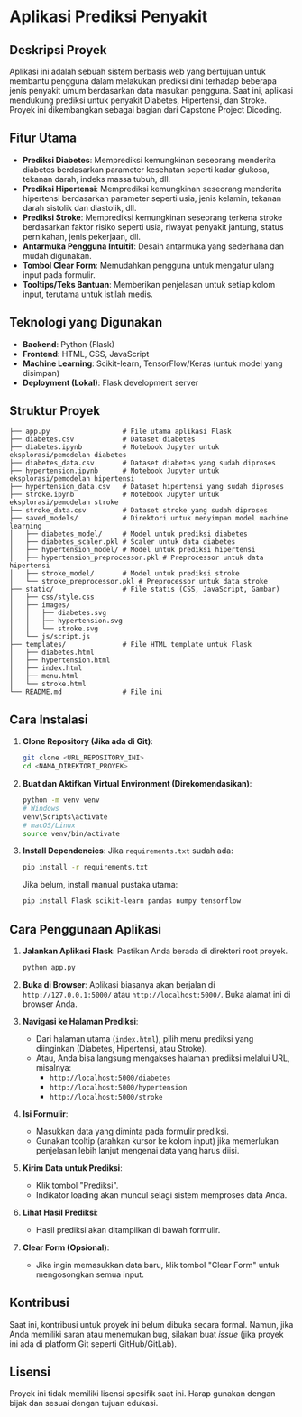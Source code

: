 # Aplikasi Prediksi Penyakit

## Deskripsi Proyek

Aplikasi ini adalah sebuah sistem berbasis web yang bertujuan untuk membantu pengguna dalam melakukan prediksi dini terhadap beberapa jenis penyakit umum berdasarkan data masukan pengguna. Saat ini, aplikasi mendukung prediksi untuk penyakit Diabetes, Hipertensi, dan Stroke. Proyek ini dikembangkan sebagai bagian dari Capstone Project Dicoding.

## Fitur Utama

-   **Prediksi Diabetes**: Memprediksi kemungkinan seseorang menderita diabetes berdasarkan parameter kesehatan seperti kadar glukosa, tekanan darah, indeks massa tubuh, dll.
-   **Prediksi Hipertensi**: Memprediksi kemungkinan seseorang menderita hipertensi berdasarkan parameter seperti usia, jenis kelamin, tekanan darah sistolik dan diastolik, dll.
-   **Prediksi Stroke**: Memprediksi kemungkinan seseorang terkena stroke berdasarkan faktor risiko seperti usia, riwayat penyakit jantung, status pernikahan, jenis pekerjaan, dll.
-   **Antarmuka Pengguna Intuitif**: Desain antarmuka yang sederhana dan mudah digunakan.
-   **Tombol Clear Form**: Memudahkan pengguna untuk mengatur ulang input pada formulir.
-   **Tooltips/Teks Bantuan**: Memberikan penjelasan untuk setiap kolom input, terutama untuk istilah medis.

## Teknologi yang Digunakan

-   **Backend**: Python (Flask)
-   **Frontend**: HTML, CSS, JavaScript
-   **Machine Learning**: Scikit-learn, TensorFlow/Keras (untuk model yang disimpan)
-   **Deployment (Lokal)**: Flask development server

## Struktur Proyek

```
├── app.py                  # File utama aplikasi Flask
├── diabetes.csv            # Dataset diabetes 
├── diabetes.ipynb          # Notebook Jupyter untuk eksplorasi/pemodelan diabetes
├── diabetes_data.csv       # Dataset diabetes yang sudah diproses 
├── hypertension.ipynb      # Notebook Jupyter untuk eksplorasi/pemodelan hipertensi
├── hypertension_data.csv   # Dataset hipertensi yang sudah diproses 
├── stroke.ipynb            # Notebook Jupyter untuk eksplorasi/pemodelan stroke
├── stroke_data.csv         # Dataset stroke yang sudah diproses 
├── saved_models/           # Direktori untuk menyimpan model machine learning 
│   ├── diabetes_model/     # Model untuk prediksi diabetes
│   ├── diabetes_scaler.pkl # Scaler untuk data diabetes
│   ├── hypertension_model/ # Model untuk prediksi hipertensi
│   ├── hypertension_preprocessor.pkl # Preprocessor untuk data hipertensi
│   ├── stroke_model/       # Model untuk prediksi stroke
│   └── stroke_preprocessor.pkl # Preprocessor untuk data stroke
├── static/                 # File statis (CSS, JavaScript, Gambar)
│   ├── css/style.css
│   ├── images/
│   │   ├── diabetes.svg
│   │   ├── hypertension.svg
│   │   └── stroke.svg
│   └── js/script.js
├── templates/              # File HTML template untuk Flask
│   ├── diabetes.html
│   ├── hypertension.html
│   ├── index.html
│   ├── menu.html
│   └── stroke.html
└── README.md               # File ini
```

## Cara Instalasi

1.  **Clone Repository (Jika ada di Git)**:
    ```bash
    git clone <URL_REPOSITORY_INI>
    cd <NAMA_DIREKTORI_PROYEK>
    ```

2.  **Buat dan Aktifkan Virtual Environment (Direkomendasikan)**:
    ```bash
    python -m venv venv
    # Windows
    venv\Scripts\activate
    # macOS/Linux
    source venv/bin/activate
    ```

3.  **Install Dependencies**:
    Jika `requirements.txt` sudah ada:
    ```bash
    pip install -r requirements.txt
    ```
    Jika belum, install manual pustaka utama:
    ```bash
    pip install Flask scikit-learn pandas numpy tensorflow
    ```

## Cara Penggunaan Aplikasi

1.  **Jalankan Aplikasi Flask**:
    Pastikan Anda berada di direktori root proyek.
    ```bash
    python app.py
    ```

2.  **Buka di Browser**:
    Aplikasi biasanya akan berjalan di `http://127.0.0.1:5000/` atau `http://localhost:5000/`. Buka alamat ini di browser Anda.

3.  **Navigasi ke Halaman Prediksi**:
    -   Dari halaman utama (`index.html`), pilih menu prediksi yang diinginkan (Diabetes, Hipertensi, atau Stroke).
    -   Atau, Anda bisa langsung mengakses halaman prediksi melalui URL, misalnya:
        -   `http://localhost:5000/diabetes`
        -   `http://localhost:5000/hypertension`
        -   `http://localhost:5000/stroke`

4.  **Isi Formulir**:
    -   Masukkan data yang diminta pada formulir prediksi.
    -   Gunakan tooltip (arahkan kursor ke kolom input) jika memerlukan penjelasan lebih lanjut mengenai data yang harus diisi.

5.  **Kirim Data untuk Prediksi**:
    -   Klik tombol "Prediksi".
    -   Indikator loading akan muncul selagi sistem memproses data Anda.

6.  **Lihat Hasil Prediksi**:
    -   Hasil prediksi akan ditampilkan di bawah formulir.

7.  **Clear Form (Opsional)**:
    -   Jika ingin memasukkan data baru, klik tombol "Clear Form" untuk mengosongkan semua input.

## Kontribusi

Saat ini, kontribusi untuk proyek ini belum dibuka secara formal. Namun, jika Anda memiliki saran atau menemukan bug, silakan buat *issue* (jika proyek ini ada di platform Git seperti GitHub/GitLab).

## Lisensi

Proyek ini tidak memiliki lisensi spesifik saat ini. Harap gunakan dengan bijak dan sesuai dengan tujuan edukasi.